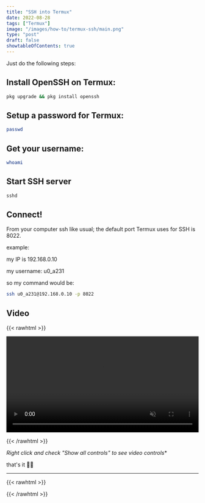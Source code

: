 ```yaml
---
title: "SSH into Termux"
date: 2022-08-28
tags: ["Termux"]
image: "/images/how-to/termux-ssh/main.png"
type: "post"
draft: false
showtableOfContents: true
---
```


Just do the following steps: 

## Install OpenSSH on Termux: 

```bash
pkg upgrade && pkg install openssh
```
## Setup a password for Termux:

```bash
passwd
```
## Get your username: 

```bash
whoami
```

## Start SSH server

```bash
sshd
```
## Connect!

From your computer ssh like usual; the default port Termux uses for SSH is 8022.

example:

my IP is 192.168.0.10

my username: u0_a231

so my command would be: 

```bash
ssh u0_a231@192.168.0.10 -p 8022
```

## Video

{{< rawhtml >}} 

<video width=100% muted autoplay loop>
    <source src="https://github.com/mansoorbarri/website/blob/main/images/termux-ssh/main.m4v?raw=true" type="video/webm">
        your browser doesn't support video tag.
</video>

{{< /rawhtml >}}

*Right click and check "Show all controls" to see video controls**

that's it ✌🏽

-------------------------------------------------------------
{{< rawhtml >}} 
<script src="https://utteranc.es/client.js"
        repo="mansoorbarri/website"
        issue-term="title"
        theme="dark-blue"
        crossorigin="anonymous"
        async>
</script>
{{< /rawhtml >}}